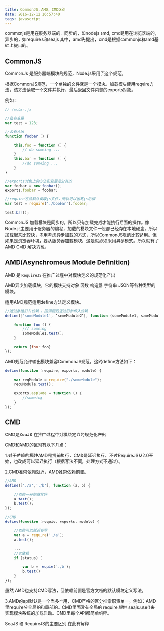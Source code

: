 ```yaml
---
title: CommonJS，AMD，CMD区别
date: 2016-12-12 16:57:40
tags: javascript
---
```

commonjs是用在服务器端的，同步的，如nodejs 
amd, cmd是用在浏览器端的，异步的，如requirejs和seajs 
其中，amd先提出，cmd是根据commonjs和amd基础上提出的。 
<!--more-->
## CommonJS 

CommonJs 是服务器端模块的规范，Node.js采用了这个规范。 

根据CommonJS规范，一个单独的文件就是一个模块。加载模块使用require方法，该方法读取一个文件并执行，最后返回文件内部的exports对象。 

例如： 
``` javascript
// foobar.js 

//私有变量 
var test = 123; 

//公有方法 
function foobar () { 

    this.foo = function () { 
        // do someing ... 
    } 
    this.bar = function () { 
        //do someing ... 
    } 
} 

//exports对象上的方法和变量是公有的 
var foobar = new foobar(); 
exports.foobar = foobar; 

//require方法默认读取js文件，所以可以省略js后缀 
var test = require('./boobar').foobar; 

test.bar(); 
```
CommonJS 加载模块是同步的，所以只有加载完成才能执行后面的操作。像Node.js主要用于服务器的编程，加载的模块文件一般都已经存在本地硬盘，所以加载起来比较快，不用考虑异步加载的方式，所以CommonJS规范比较适用。但如果是浏览器环境，要从服务器加载模块，这是就必须采用异步模式。所以就有了 AMD  CMD 解决方案。 

## AMD(Asynchromous Module Definition) 

AMD 是 `RequireJS` 在推广过程中对模块定义的规范化产出 

AMD异步加载模块。它的模块支持对象 函数 构造器 字符串 JSON等各种类型的模块。 

适用AMD规范适用define方法定义模块。 
``` javascript
//通过数组引入依赖 ，回调函数通过形参传入依赖 
define(['someModule1', ‘someModule2’], function (someModule1, someModule2) { 

    function foo () { 
        /// someing 
        someModule1.test(); 
    } 

    return {foo: foo} 
}); 
```
AMD规范允许输出模块兼容CommonJS规范，这时define方法如下： 
``` javascript
define(function (require, exports, module) { 
     
    var reqModule = require("./someModule"); 
    requModule.test(); 
     
    exports.asplode = function () { 
        //someing 
    } 
}); 
```


## CMD 

CMD是SeaJS 在推广过程中对模块定义的规范化产出 

CMD和AMD的区别有以下几点： 

1.对于依赖的模块AMD是提前执行，CMD是延迟执行。不过RequireJS从2.0开始，也改成可以延迟执行（根据写法不同，处理方式不通过）。 

2.CMD推崇依赖就近，AMD推崇依赖前置。 
``` javascript
//AMD 
define(['./a','./b'], function (a, b) { 

    //依赖一开始就写好 
    a.test(); 
    b.test(); 
}); 

//CMD 
define(function (requie, exports, module) { 
     
    //依赖可以就近书写 
    var a = require('./a'); 
    a.test(); 
     
    ... 
    //软依赖 
    if (status) { 
     
        var b = requie('./b'); 
        b.test(); 
    } 
}); 
```
虽然 AMD也支持CMD写法，但依赖前置是官方文档的默认模块定义写法。 

3.AMD的api默认是一个当多个用，CMD严格的区分推崇职责单一。例如：AMD里require分全局的和局部的。CMD里面没有全局的 require,提供 seajs.use()来实现模块系统的加载启动。CMD里每个API都简单纯粹。 

SeaJS 和 RequireJS的主要区别 在此有解释